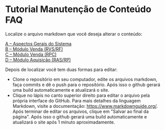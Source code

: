 # Tutorial Manutenção de Conteúdo FAQ

Localize o arquivo markdown que você deseja alterar o conteúdo:

[A – Aspectos Gerais do Sistema](https://github.com/mdicgovbr/pagina-FAQ/blob/master/aspectos-gerais-do-sistema.md)  
[B – Módulo Venda (RVS/RF)](https://github.com/mdicgovbr/pagina-FAQ/blob/master/modulo-de-venda.md)  
[C – Módulo Venda (RPC)](https://github.com/mdicgovbr/pagina-FAQ/blob/master/modulo-de-venda-RPC.md)  
[D – Módulo Aquisição (RAS/RP)](https://github.com/mdicgovbr/pagina-FAQ/blob/master/modulo-aquisicao.md)  

Depois de localizar você tem duas formas para editar:  
- Clone o repositório em seu computador, edite os arquivos markdown, faça commits e dê o push para o repositório. Após isso o github
gerará uma build automaticamente e atualizará o site.  
- Clique no lápis no canto superior direito para editar o arquivo pela própria interface do GitHub. Para mais detalhes da linguagem Markdown, 
visite a documentação: https://www.markdownguide.org/.  
Após terminar de editar os arquivos, clique em "Salvar ao final da página". Após isso o github gerará uma build automaticamente 
e atualizará o site após 1 minuto aproximadamente.
